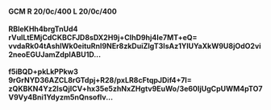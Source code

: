 #### GCM R 20/0c/400 L 20/0c/400
**RBleKHh4brgTnUd4**<br/>**rVuILtEMjCdCKBCFJD8sDX2H9j+ClhD9hj4Ie7MT+eQ=**<br/>**vvdaRk04tAshlWk0eituRnI9NEr8zkDuiZlgT3lsAz1YlUYaXkW9U8jOdO2vi2neoEGUJamZdpIABU1D...**<br/><br/>
**f5iBQD+pkLkPPkw3**<br/>**9rGrNYD36AZCL8rGTdpj+R28/pxLR8cFtqpJDif4+7I=**<br/>**zQKBKN4Yz2IsQjICV+hx35e5zhNxZHgtv9EuWo/3e60IjUgCpUWM4pTO7V9Vy4Bni1Ydyzm5nQnsofIv...**
